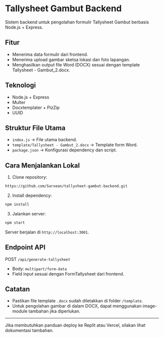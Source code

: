 # Tallysheet Gambut Backend

Sistem backend untuk pengolahan formulir Tallysheet Gambut berbasis Node.js + Express.

## Fitur

* Menerima data formulir dari frontend.
* Menerima upload gambar sketsa lokasi dan foto lapangan.
* Menghasilkan output file Word (DOCX) sesuai dengan template Tallysheet - Gambut\_2.docx.

## Teknologi

* Node.js + Express
* Multer
* Docxtemplater + PizZip
* UUID

## Struktur File Utama

* `index.js` → File utama backend.
* `template/Tallysheet - Gambut_2.docx` → Template form Word.
* `package.json` → Konfigurasi dependency dan script.

## Cara Menjalankan Lokal

1. Clone repository:

```bash
https://github.com/Sarxean/tallysheet-gambut-backend.git
```

2. Install dependency:

```bash
npm install
```

3. Jalankan server:

```bash
npm start
```

Server berjalan di `http://localhost:3001`.

## Endpoint API

POST `/api/generate-tallysheet`

* Body: `multipart/form-data`
* Field input sesuai dengan FormTallysheet dari frontend.

## Catatan

* Pastikan file template `.docx` sudah diletakkan di folder `/template`.
* Untuk pengolahan gambar di dalam DOCX, dapat menggunakan image-module tambahan jika diperlukan.

---

Jika membutuhkan panduan deploy ke Replit atau Vercel, silakan lihat dokumentasi tambahan.
